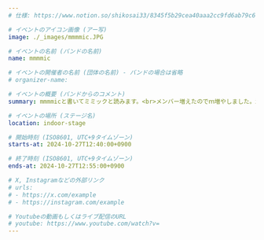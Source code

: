 ```yaml
---
# 仕様: https://www.notion.so/shikosai33/8345f5b29cea40aaa2cc9fd6ab79c6a6?pvs=4#9ae1134163bc41fca64fb5161acf4e19

# イベントのアイコン画像 (アー写)
image: ./_images/mmmmic.JPG

# イベントの名前 (バンドの名前)
name: mmmmic

# イベントの開催者の名前 (団体の名前) - バンドの場合は省略
# organizer-name: 

# イベントの概要 (バンドからのコメント)
summary: mmmmicと書いてミミックと読みます。<br>メンバー増えたのでｍ増やしました。頑張ります。

# イベントの場所 (ステージ名)
location: indoor-stage

# 開始時刻 (ISO8601, UTC+9タイムゾーン)
starts-at: 2024-10-27T12:40:00+0900

# 終了時刻 (ISO8601, UTC+9タイムゾーン)
ends-at: 2024-10-27T12:55:00+0900

# X, Instagramなどの外部リンク
# urls:
# - https://x.com/example
# - https://instagram.com/example

# Youtubeの動画もしくはライブ配信のURL
# youtube: https://www.youtube.com/watch?v=
---
```

